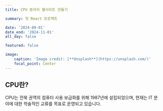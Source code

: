 ```yaml
---
title: CPU 동아리 웹사이트 만들기

summary: 첫 React 프로젝트

date: '2024-09-01'
date_end: '2024-11-01'
all_day: false

featured: false

image:
    caption: 'Image credit: [**Unsplash**](https://unsplash.com/)'
    focal_point: Center
---
```


## CPU란?
CPU는 전북 권역의 컴퓨터 사용 보급화를 위해 1987년에 설립되었으며,
현재는 IT 분야에 대한 학술적인 교류를 목표로 운영되고 있습니다.

